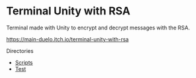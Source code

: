 
# Terminal Unity with RSA

Terminal made with Unity to encrypt and decrypt messages with the RSA.

https://main-duelo.itch.io/terminal-unity-with-rsa

Directories

- [Scripts](https://github.com/MainDuelo/Terminal-Unity-with-RSA/tree/master/Assets/Scripts)
- [Test](https://github.com/MainDuelo/Terminal-Unity-with-RSA/tree/master/Assets/Tests/TestseEditMode)

